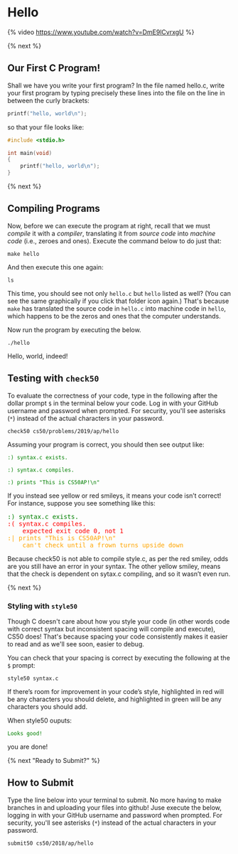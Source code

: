 # Hello

{% video https://www.youtube.com/watch?v=DmE9lCvrxgU %}

{% next %}

## Our First C Program!

Shall we have you write your first program? In the file named hello.c, write your first program by typing precisely these lines into the file on the line in between the curly brackets:

```c
printf("hello, world\n");
```

so that your file looks like:

```c
#include <stdio.h>

int main(void)
{
    printf("hello, world\n");
}
```

{% next %}

## Compiling Programs

Now, before we can execute the program at right, recall that we must *compile* it with a *compiler*, translating it from *source code* into *machine code* (i.e., zeroes and ones). Execute the command below to do just that:

```
make hello
```

And then execute this one again:

```
ls
```

This time, you should see not only `hello.c` but `hello` listed as well? (You can see the same graphically if you click that folder icon again.) That's because `make` has translated the source code in `hello.c` into machine code in `hello`, which happens to be the zeros and ones that the computer understands.

Now run the program by executing the below.

```
./hello
```

Hello, world, indeed!

## Testing with `check50`

<style type="text/css">
#red {color:red;}
#green {color:green;}
#orange {color:orange;}
#good {color: green;}    
</style>

To evaluate the correctness of your code, type in the following after the dollar prompt `$` in the terminal below your code. Log in with your GitHub username and password when prompted. For security, you'll see asterisks (`*`) instead of the actual characters in your password.

```
check50 cs50/problems/2019/ap/hello
```
Assuming your program is correct, you should then see output like:

<div id="green">
<pre><code>:) syntax.c exists.<br/>
:) syntax.c compiles.<br/>
:) prints "This is CS50AP!\n"</code></pre>
</div>

If you instead see yellow or red smileys, it means your code isn’t correct! For instance, suppose you see something like this:

<div><pre>
<span id="green">:) syntax.c exists.</span>
<span id="red">:( syntax.c compiles.
    expected exit code 0, not 1</span>
<span id="orange">:| prints "This is CS50AP!\n"
    can't check until a frown turns upside down</span>
</pre></div>

Because check50 is not able to compile style.c, as per the red smiley, odds are you still have an error in your syntax. The other yellow smiley, means that the check is dependent on sytax.c compiling, and so it wasn’t even run.

{% next %}

### Styling with `style50`

Though C doesn't care about how you style your code (in other words code with correct syntax but inconsistent spacing will compile and execute), CS50 does! That's because spacing your code consistently makes it easier to read and as we'll see soon, easier to debug.

You can check that your spacing is correct by executing the following at the `$` prompt:

```
style50 syntax.c
```

If there’s room for improvement in your code’s style, highlighted in red will be any characters you should delete, and highlighted in green will be any characters you should add.

When style50 ouputs:

<div id="green">
    <pre><code>Looks good!</code></pre>
</div>

you are done!

{% next "Ready to Submit?" %}

## How to Submit

Type the line below into your terminal to submit. No more having to make branches in and uploading your files into github! Juse execute the below, logging in with your GitHub username and password when prompted. For security, you'll see asterisks (`*`) instead of the actual characters in your password.

```
submit50 cs50/2018/ap/hello
```

